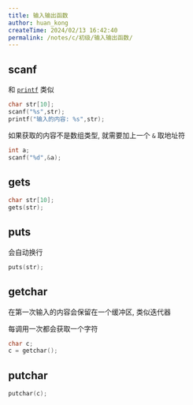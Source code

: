 ```yaml
---
title: 输入输出函数
author: huan_kong
createTime: 2024/02/13 16:42:40
permalink: /notes/c/初级/输入输出函数/
---
```


## scanf

和 [`printf`](./打印变量.md) 类似

```c
char str[10];
scanf("%s",str);
printf("输入的内容: %s",str);
```

如果获取的内容不是数组类型, 就需要加上一个 `&` 取地址符

```c
int a;
scanf("%d",&a);
```

## gets

```c
char str[10];
gets(str);
```

## puts

会自动换行

```c
puts(str);
```

## getchar

在第一次输入的内容会保留在一个缓冲区, 类似迭代器

每调用一次都会获取一个字符

```c
char c;
c = getchar();
```

## putchar

```c
putchar(c);
```
